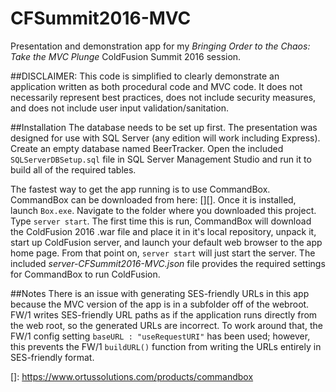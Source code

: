 # CFSummit2016-MVC
Presentation and demonstration app for my _Bringing Order to the Chaos: Take the MVC Plunge_ ColdFusion Summit 2016 session.

##DISCLAIMER:
This code is simplified to clearly demonstrate an application written as both procedural code and MVC code.  It does not necessarily represent best practices, does not include security measures, and does not include user input validation/sanitation.

##Installation
The database needs to be set up first. The presentation was designed for use with SQL Server (any edition will work including Express). Create an empty database named BeerTracker. Open the included `SQLServerDBSetup.sql` file in SQL Server Management Studio and run it to build all of the required tables.

The fastest way to get the app running is to use CommandBox. CommandBox can be downloaded from here: [][].  Once it is installed, launch `Box.exe`.  Navigate to the folder where you downloaded this project. Type `server start`.  The first time this is run, CommandBox will download the ColdFusion 2016 .war file and place it in it's local repository, unpack it, start up ColdFusion server, and launch your default web browser to the app home page.  From that point on, `server start` will just start the server.  The included _server-CFSummit2016-MVC.json_ file provides the required settings for CommandBox to run ColdFusion.


##Notes
There is an issue with generating SES-friendly URLs in this app because the MVC version of the app is in a subfolder off of the webroot.  FW/1 writes SES-friendly URL paths as if the application runs directly from the web root, so the generated URLs are incorrect.  To work around that, the FW/1 config setting `baseURL : "useRequestURI"` has been used; however, this prevents the FW/1 `buildURL()` function from writing the URLs entirely in SES-friendly format.

[]: https://www.ortussolutions.com/products/commandbox
